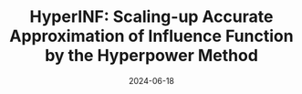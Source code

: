 ---
title: "HyperINF: Scaling-up Accurate Approximation of Influence Function by the Hyperpower Method"
collection: publications
permalink: /publication/2024-07-28-paper-title-number-4
excerpt: 'This paper is about Influence Function on Data Filtering and Data Selection'
date: 2024-06-18
venue: 'Data-centric Machine Learning Research (DMLR) Workshop, ICML 2024'
paperurl: 'https://openreview.net/forum?id=8dEn6YEDv6&referrer=%5BAuthor%20Console%5D(%2Fgroup%3Fid%3DICML.cc%2F2024%2FWorkshop%2FDMLR%2FAuthors%23your-submissions)'
---